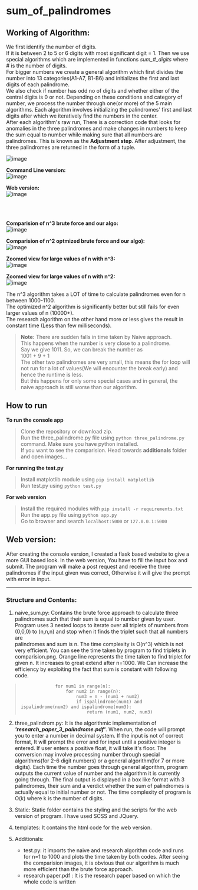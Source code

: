 # sum_of_palindromes

## Working of Algorithm:
We first identify the number of digits.     
If it is between 2 to 5 or 6 digits with most significant digit = 1. Then we use special algorithms which are implemented in functions 
*sum_#_digits* where # is the number of digits.    
For bigger numbers we create a general algorithm which first divides the number into 13 categories(A1-A7, B1-B6) and initializes the first and last digits of each palindrome.   
We also check if number has odd no of digits and whether either of the central digits is 0 or not.
Depending on these conditions and category of number, we process the number through one(or more) of the 5 main algorithms. Each algorithm involves initializing the palindromes' first and last digits after which we iteratively find the numbers in the center.      
After each algorithm's raw run, There is a correction code that looks for anomalies in the three palindromes and make changes in numbers to keep the sum equal to number while making sure that all numbers are palindromes. This is known as the **Adjustment step**. After adjustment, the three palindromes are returned in the form of a tuple.        



![image](additionals/images/desc.png)

**Command Line version:**    
![image](additionals/images/cmd_version.png)

**Web version:**    
![image](additionals/images/web_version.png)

<br><br>

**Comparision of n^3 brute force and our algo:**    
![image](additionals/comparision_n3.png)

**Comparision of n^2 optmized brute force and our algo):**    
![image](additionals/comparision_n2.png)

**Zoomed view for large values of n with n^3:**    
![image](additionals/images/compare_large.png)

**Zoomed view for large values of n with n^2:**    
![image](additionals/comp_large.png)

The n^3 algorithm takes a LOT of time to calculate palindromes even for n between 1000-1100.    
The optimized n^2 algorithm is significantly better but still fails for even larger values of n (10000+).     
The research algorithm on the other hand more or less gives the result in constant time (Less than few milliseconds).    

> **Note:** There are sudden falls in time taken by Naive approach.    
> This happens when the number is very close to a palindrome.     
> Say we give 1011. So, we can break the number as    
> 1001 + 9 + 1    
> The other two palindromes are very small, this means the for loop will not run for a lot of values(We will encounter the break early) and hence the runtime is less.     
> But this happens for only some special cases and in general, the naive approach is still worse than our algorithm.

## How to run
**To run the console app**    
> Clone the repository or download zip.    
> Run the three_palindrome.py file using `python three_palindrome.py` command. Make sure you have python installed.    
> If you want to see the comparision. Head towards **additionals** folder and open images...    

**For running the test.py**    

> Install matplotlib module using `pip install matplotlib`    
> Run test.py using `python test.py`     

**For web version**    

> Install the required modules with `pip install -r requirements.txt`    
> Run the app.py file using `python app.py`     
> Go to browser and search `localhost:5000` or `127.0.0.1:5000`    

## Web version:
After creating the console version, I created a flask based website to give a more GUI based look.
In the web version, You have to fill the input box and submit. The program will make a post request and receive the three palindromes if the input given was correct, Otherwise it will give the prompt with error in input.


<hr />

### Structure and Contents: 
1) naive_sum.py: Contains the brute force approach to calculate three palindromes such that their sum is equal to number given by user.
                  Program uses 3 nested loops to iterate over all triplets of numbers from (0,0,0) to (n,n,n) and stop when it finds the triplet such that all numbers are     
                  palindromes and sum is n. The time complexity is O(n^3) which is not very efficient. You can see the time taken by program to find triplets in comparision.png.
                  Orange line represents the time taken to find triplet for given n. It increases to great extend after n=1000.
                  We Can increase the efficiency by exploiting the fact that sum is constant with following code.        
                 
>                  for num1 in range(n):         
>                      for num2 in range(n):            
>                          num3 = n - (num1 + num2)             
>                          if ispalindrome(num1) and ispalindrome(num2) and ispalindrome(num3):             
>                              return (num1, num2, num3)      
                  
                  
2) three_palindrom.py:  It is the algorithmic implementation of _**'research_paper_3_palindrome.pdf'**_. When run, the code will prompt you to enter a number in decimal system.
                        If  the input is not of correct format, It will prompt the error and for input until a positive integer is entered. If user enters a positive float, it                           will take it's floor. The conversion may involve processing number through special algorithms(for 2-6 digit numbers) or a general algorithm(for 7 or more                         digits). Each time the number goes through general algorithm, program outputs the current value of number and the algorithm it is currently going                                 through. The final output is displayed in a box like format with 3 palindromes, their sum and a verdict whether the sum of palindromes is actually equal                         to initial number or not.
                        The time complexity of program is O(k) where k is the number of digits.

3) Static: Static folder contains the styling and the scripts for the web version of program. I have used SCSS and JQuery.

4) templates: It contains the html code for the web version.

5) Additionals:
      - test.py: it imports the naive and research algorithm code and runs for n=1 to 1000 and plots the time taken by both codes. After seeing the comparision images, it is                         obvious that our algorithm is much more efficient than the brute force approach.
      - research paper.pdf : It is the research paper based on which the whole code is written
